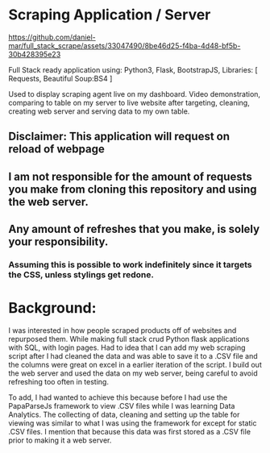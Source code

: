# Scraping Application / Server
https://github.com/daniel-mar/full_stack_scrape/assets/33047490/8be46d25-f4ba-4d48-bf5b-30b428395e23

Full Stack ready application using:
Python3, Flask, BootstrapJS, Libraries: [ Requests, Beautiful Soup:BS4 ]

Used to display scraping agent live on my dashboard.
Video demonstration, comparing to table on my server to live website after targeting, cleaning, creating web server and serving data to my own table.

## Disclaimer: This application will request on reload of webpage
## I am not responsible for the amount of requests you make from cloning this repository and using the web server.
## Any amount of refreshes that you make, is solely your responsibility.
### Assuming this is possible to work indefinitely since it targets the CSS, unless stylings get redone.

# Background: 
I was interested in how people scraped products off of websites and repurposed them. While making full stack crud Python flask applications with SQL, with login pages.
Had to idea that I can add my web scraping script after I had cleaned the data and was able to save it to a .CSV file and the columns were great on excel in a earlier iteration of the script.
I build out the web server and used the data on my web server, being careful to avoid refreshing too often in testing.

To add, I had wanted to achieve this because before I had use the PapaParseJs framework to view .CSV files while I was learning Data Analytics.
The collecting of data, cleaning and setting up the table for viewing was similar to what I was using the framework for except for static .CSV files.
I mention that because this data was first stored as a .CSV file prior to making it a web server.



